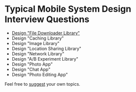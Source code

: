 # Typical Mobile System Design Interview Questions
- [Design "File Downloader Library"](/exercises/file-downloader-library.md)
- Design "Caching Library"
- Design "Image Library"
- Design "Location Sharing Library"
- Design "Network Library"
- Design "A/B Experiment Library"
- Design "Photo App"
- Design "Chat App"
- Design "Photo Editing App"

Feel free to [suggest](https://github.com/weeeBox/mobile-system-design/issues/new) your own topics.

